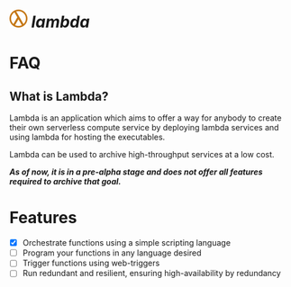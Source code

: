 # ![lambda-logo](logo-32x.png) *lambda*

# FAQ
## What is Lambda?
Lambda is an application which aims to offer a way for anybody to create their own
serverless compute service by deploying lambda services and using lambda for hosting
the executables. 

Lambda can be used to archive high-throughput services at a low cost.

***As of now, it is in a pre-alpha stage and does not offer all features required to
archive that goal.***

# Features
- [x] Orchestrate functions using a simple scripting language
- [ ] Program your functions in any language desired
- [ ] Trigger functions using web-triggers
- [ ] Run redundant and resilient, ensuring high-availability by redundancy